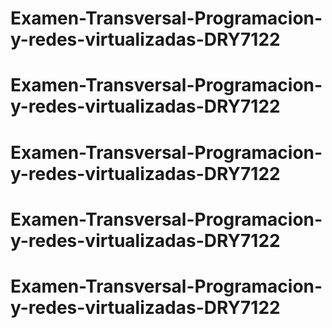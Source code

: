# Examen-Transversal-Programacion-y-redes-virtualizadas-DRY7122
# Examen-Transversal-Programacion-y-redes-virtualizadas-DRY7122
# Examen-Transversal-Programacion-y-redes-virtualizadas-DRY7122
# Examen-Transversal-Programacion-y-redes-virtualizadas-DRY7122
# Examen-Transversal-Programacion-y-redes-virtualizadas-DRY7122
